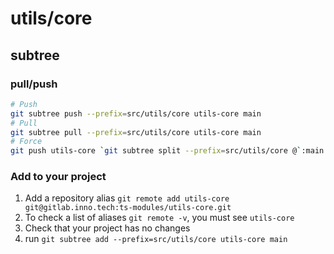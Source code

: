 # utils/core

## subtree

### pull/push

```bash
# Push
git subtree push --prefix=src/utils/core utils-core main
# Pull
git subtree pull --prefix=src/utils/core utils-core main
# Force
git push utils-core `git subtree split --prefix=src/utils/core @`:main --force
```

### Add to your project

1. Add a repository alias `git remote add utils-core git@gitlab.inno.tech:ts-modules/utils-core.git`
2. To check a list of aliases `git remote -v`, you must see `utils-core`
3. Check that your project has no changes
4. run `git subtree add --prefix=src/utils/core utils-core main`
